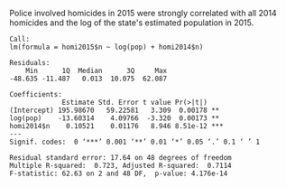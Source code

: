 Police involved homicides in 2015 were strongly correlated with all 2014 homicides and the log of the state's estimated population in 2015.

	Call:
	lm(formula = homi2015$n ~ log(pop) + homi2014$n)

	Residuals:
		Min      1Q  Median      3Q     Max 
	-48.635 -11.487   0.013  10.075  62.087 

	Coefficients:
				 Estimate Std. Error t value Pr(>|t|)    
	(Intercept) 195.98670   59.22581   3.309  0.00178 ** 
	log(pop)    -13.60314    4.09766  -3.320  0.00173 ** 
	homi2014$n    0.10521    0.01176   8.946 8.51e-12 ***
	---
	Signif. codes:  0 ‘***’ 0.001 ‘**’ 0.01 ‘*’ 0.05 ‘.’ 0.1 ‘ ’ 1

	Residual standard error: 17.64 on 48 degrees of freedom
	Multiple R-squared:  0.723, Adjusted R-squared:  0.7114 
	F-statistic: 62.63 on 2 and 48 DF,  p-value: 4.176e-14
